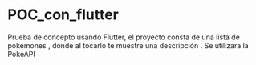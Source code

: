 # POC_con_flutter
Prueba de concepto usando Flutter, el proyecto consta de una lista de pokemones , donde al tocarlo te muestre una descripción . Se utilizara la PokeAPI
